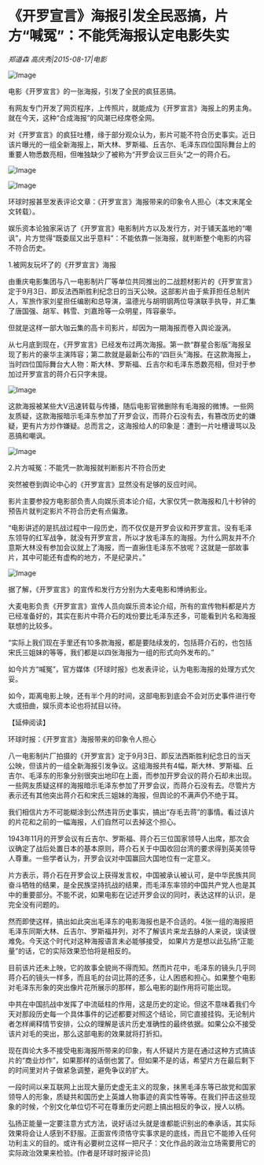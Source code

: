 # 《开罗宣言》海报引发全民恶搞，片方“喊冤”：不能凭海报认定电影失实

*郑道森 高庆秀|2015-08-17|电影*

![Image](http://static.ylzbl.com/uploads/ueditor/php/upload/image/20171025/1508927318621208.jpeg)

电影《开罗宣言》的一张海报，引发了全民的疯狂恶搞。

有网友专门开发了网页程序，上传照片，就能成为《开罗宣言》海报上的男主角。就在今天，这种“合成海报”的风潮已经席卷全网。

对《开罗宣言》的疯狂吐槽，缘于部分观众认为，影片可能不符合历史事实。近日该片曝光的一组全新海报上，斯大林、罗斯福、丘吉尔、毛泽东四位国际舞台上的重要人物悉数亮相，但唯独缺少了被称为“开罗会议三巨头”之一的蒋介石。

![Image](http://si1.go2yd.com/get-image/0HlgJOTUPb6)

![Image](http://si1.go2yd.com/get-image/0HlgJJ1Yqsy)

环球时报甚至发表评论文章：《开罗宣言》海报带来的印象令人担心（本文末尾全文转载）。

娱乐资本论独家采访了《开罗宣言》电影制片方以及发行方，对于铺天盖地的“嘲讽”，片方觉得“既委屈又出乎意料”：不能依靠一张海报，就判断整个电影的内容不符合历史。

1.被网友玩坏了的《开罗宣言》海报

由重庆电影集团与八一电影制片厂等单位共同推出的二战题材影片的《开罗宣言》定于9月3日、即反法西斯胜利纪念日的当天公映。这部影片由于紫菲担任总制片人，军旅作家刘星担任编剧和总导演，温德光与胡明钢两位导演联手执导，并汇集了唐国强、胡军、韩雪、刘嘉玲等一众明星，阵容豪华。

但就是这样一部大咖云集的高卡司影片，却因为一期海报而卷入舆论漩涡。

从七月底到现在，《开罗宣言》已经发布过两次海报。第一款“群星合影版”海报呈现了影片的豪华主演阵容；第二款就是最新公布的“四巨头”海报。在这款海报上，当时四位国际舞台大人物：斯大林、罗斯福、丘吉尔和毛泽东悉数亮相，但对于参加过开罗宣言的蒋介石只字未提。

![Image](http://si1.go2yd.com/get-image/0HlgJMvTMa8)

这款海报被某些大V迅速转载与传播，随后电影官微删除有毛海报的微博。一些网友质疑，这款海报暗示毛泽东参加了开罗会议，而蒋介石没有去，有篡改历史的嫌疑，更有片方炒作嫌疑。总而言之，这海报给人的印象是：遭到一片吐槽谩骂以及恶搞和嘲讽。

![Image](http://si1.go2yd.com/get-image/0HlgJJzb7Am)

2.片方喊冤：不能凭一款海报就判断影片不符合历史

突然被卷到舆论中心的《开罗宣言》显然没有足够的反应时间。

影片主要参投方电影部负责人向娱乐资本论介绍，大家仅凭一款海报和几十秒钟的预告片就判定影片不符合历史有点偏激。

“电影讲述的是抗战过程中一段历史，而不仅仅是开罗会议和开罗宣言。没有毛泽东领导的红军战争，就没有开罗宣言，所以才放毛泽东的海报。为什么网友并不介意斯大林没有参加会议就上了海报，而一直揪住毛泽东不放呢？这就是一部故事片，其中可能还有虚构的地方，不是纪录片。”

![Image](http://si1.go2yd.com/get-image/0HlgJM8UNbU)

据了解，《开罗宣言》的宣传和发行方分别为大麦电影和博纳影业。

大麦电影负责《开罗宣言》宣传人员向娱乐资本论介绍，所有的宣传物料都是片方已经准备好的，其实在影片中蒋介石的戏份要比毛泽东还多，可能看到片名和海报联想的比较多。

“实际上我们现在手里还有10多款海报，都是要陆续发的，包括蒋介石的，也包括宋氏三姐妹的等等，我们都是以四张海报为一组的形式向外发布的。”

如今片方“喊冤”，官方媒体《环球时报》也发表评论，认为电影海报的处理方式欠妥。

如今，距离电影上映，还有半个月的时间，这部电影到底会不会对历史事件进行夸大或扭曲，娱乐资本论也将拭目以待。

【延伸阅读】

环球时报：《开罗宣言》海报带来的印象令人担心

八一电影制片厂拍摄的《开罗宣言》定于9月3日、即反法西斯胜利纪念日的当天公映，但该片的一组全新海报引发争议。这组海报共有4幅，斯大林、罗斯福、丘吉尔、毛泽东的形象分别很突出地印在上面，而参加开罗会议的蒋介石却未出现。一些网友质疑这样的海报暗示毛泽东参加了开罗会议，而蒋介石没有去。尽管片方表示还有其他突出蒋介石和宋氏三姐妹的海报，但舆论的不满声仍不绝于耳。

我们相信片方不可能糊涂到公然违背历史事实，搞出“存毛去蒋”的事情。看过该片的片花和之前的一幅海报，人们自然可以去掉这个担心。

1943年11月的开罗会议有丘吉尔、罗斯福、蒋介石三位国家领导人出席，那次会议确定了战后处置日本的基本原则，蒋介石关于中国收回台湾的要求得到英美领导人尊重。一些学者认为，开罗会议对中国赢回大国地位有一定意义。

片方表示，蒋介石在开罗会议上获得发言权，中国被承认被认可，是中华民族共同奋斗牺牲的结果，是全民族坚持抗战的结果，而毛泽东率领的中国共产党人也是其中的重要部分。不能不说，如果电影在记述开罗会议的同时，表达这样的认识，是完全没有问题的。

然而即使这样，搞出如此突出毛泽东的电影海报也是不合适的。4张一组的海报把毛泽东同斯大林、丘吉尔、罗斯福并列，对不了解该片来龙去脉的人来说，误读很难免。今天这个时代对这种海报语言未必能够接受， 如果片方是想以此弘扬“正能量”的话，它的实际效果恐怕将是相反的。

目前该片还未上映，它的故事全貌尚不得而知。然而片花中，毛泽东的镜头几乎同蒋介石的镜头一样多，而且毛的台词比蒋的还多，让人困惑和担心。如果整个电影对毛泽东形象的突出像片花所展示的那样，那么电影的副作用将可能出现。

中共在中国抗战中发挥了中流砥柱的作用，这是历史的定论。但这不意味着我们今天对那段历史每一个具体事件的记述都要对照这个结论，同它直接挂钩。无论制片者怎样阐释情节安排，公众的理解是该片历史准确性的最终依据。如果公众不接受该片对毛的突出，那么这部电影的效果就将打折扣。

现在舆论大多不接受电影海报所带来的印象，有人怀疑片方是在通过这种方式搞该片的“商业炒作”，如果那样的话倒也罢了。但如果不是的话，希望片方在最后剩下的时间里对片子做紧急调整，避免争议的扩大。

一段时间以来互联网上出现大量历史虚无主义的现象，抹黑毛泽东等已故党和国家领导人的形象，质疑共和国历史上英雄人物事迹的真实性等等。在我们抨击这些现象的时候，个别文化单位切不可在尊重历史问题上搞出相反的争议，授人以柄。

弘扬正能量一定要注意方式方法，说好话过头就是谁都能识别出的奉承话，其实际效果将会让人感到不舒服。正面宣传须恪守实事求是的底线，而且它不能掺入任何功利主义的目的。或许有必要树立这样一把尺子：文化作品的政治立场需要用它的实际政治效果来检验。(作者是环球时报评论员)

